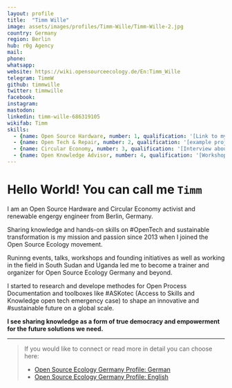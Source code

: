 ```yaml
---
layout: profile
title:  "Timm Wille"
image: assets/images/profiles/Timm-Wille/Timm-Wille-2.jpg
country: Germany
region: Berlin
hub: r0g Agency
mail: 
phone: 
whatsapp: 
website: https://wiki.opensourceecology.de/En:Timm_Wille
telegram: TimmW
github: timmwille
twitter: timmwille
facebook: 
instagram: 
mastodon: 
linkedin: timm-wille-686319105
wikifab: Timm
skills:
  - {name: Open Source Hardware, number: 1, qualification: '[Link to my OSE Germany Profile](https://wiki.opensourceecology.de/En:Timm_Wille)<br />[The Open Tech Emergency Case to which I contributed significantly](https://askotec.openculture.agency)'}
  - {name: Open Tech & Repair, number: 2, qualification: '[example projects](https://wikifab.org/wiki/Group:ASKnet_Open_Tech)'}
  - {name: Circular Economy, number: 3, qualification: '[Interview about Circular Economy](https://greennetproject.org/2019/04/29/timm-wille-eine-kreislaufwirtschaft-funktioniert-nicht-ohne-open-source-loesungen/)'}
  - {name: Open Knowledge Advisor, number: 4, qualification: '[Workshops I conducted at Europe’s largest internet and digital society conference re:publica](https://re-publica.com/en/member/14388)<br />[Open Educational Guides to which I contributed significantly](https://openculture.agency/open-educational-resources/) '}
---
```


# Hello World! You can call me `Timm`

I am an Open Source Hardware and Circular Economy activist and renewable engergy engineer from Berlin, Germany. 

Sharing knowledge and hands-on skills on #OpenTech  and sustainable transformation is my mission and passion since 2013 when I joined the Open Source Ecology movement. 

Runinng events, talks, workshops and founding initiatives as well as working in the field in South Sudan and Uganda led me to become a trainer and organizer for Open Source Ecology Germany and beyond. 

I started to research and develope methodes for Open Process Documentation and toolboxes like #ASKotec (Access to Skills and Knowledge open tech emergency case) to shape an innovative and #sustainable future on a global scale. 

**I see sharing knowledge as a form of true democracy and empowerment for the future solutions we need.**


---
>If you would like to connect or read more in detail you can choose here:
>- [Open Source Ecology Germany Profile: German](https://wiki.opensourceecology.de/Timm_Wille)
>- [Open Source Ecology Germany Profile: English](https://wiki.opensourceecology.de/En:Timm_Wille)